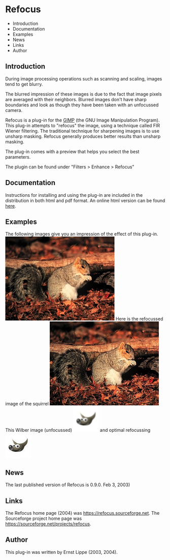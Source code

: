 # Refocus

- Introduction
- Documentation
- Examples
- News
- Links
- Author

## Introduction

During image processing operations such as scanning and scaling, images tend to get blurry.

The blurred impression of these images is due to the fact that image pixels are averaged with their neighbors. Blurred images don't have sharp boundaries and look as though they have been taken with an unfocussed camera.

Refocus is a plug-in for the [GIMP](http://www.gimp.org/) (the GNU Image Manipulation Program). This plug-in attempts to "refocus" the image, using a technique called FIR Wiener filtering. The traditional technique for sharpening images is to use unsharp masking. Refocus generally produces better results than unsharp masking.

The plug-in comes with a preview that helps you select the best parameters.

The plugin can be found under "Filters > Enhance > Refocus"

## Documentation

Instructions for installing and using the plug-in are included in the distribution in both html and pdf format. An online html version can be found [here](https://refocus.sourceforge.net/doc.html).

## Examples

The following images give you an impression of the effect of this plug-in.
![](img/squirrel.jpg)
Here is the refocussed image of the squirrel
![](img/squirrel-refocussed.jpg)
This Wilber image (unfocussed)
![](img/wilber-unsharp.png)
and optimal refocussing
![](img/wilber-refocussed.png)

## News

The last published version of Refocus is 0.9.0. Feb 3, 2003)

## Links

The Refocus home page (2004) was https://refocus.sourceforge.net. The Sourceforge project home page was https://sourceforge.net/projects/refocus. 

## Author

This plug-in was written by Ernst Lippe (2003, 2004).
